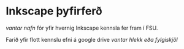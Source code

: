 # Inkscape þyfirferð

*vantar nafn* fór yfir hvernig Inkscape kennsla fer fram í FSU.

Farið yfir flott kennslu efni á google drive *vantar hlekk eða fylgiskjöl*
